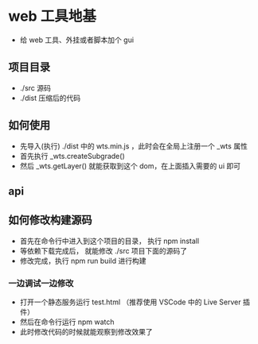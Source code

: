 # web 工具地基
+ 给 web 工具、外挂或者脚本加个 gui

## 项目目录
+ ./src 源码
+ ./dist 压缩后的代码

## 如何使用
+ 先导入(执行) ./dist 中的 wts.min.js ，此时会在全局上注册一个 _wts 属性
+ 首先执行 _wts.createSubgrade()
+ 然后 _wts.getLayer() 就能获取到这个 dom，在上面插入需要的 ui 即可

## api

## 如何修改构建源码
+ 首先在命令行中进入到这个项目的目录， 执行 npm install
+ 等依赖下载完成后， 就能修改 ./src 项目下面的源码了
+ 修改完成，执行 npm run build 进行构建

### 一边调试一边修改
+ 打开一个静态服务运行 test.html （推荐使用 VSCode 中的 Live Server 插件）
+ 然后在命令行运行 npm watch 
+ 此时修改代码的时候就能观察到修改效果了